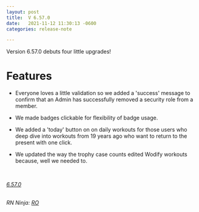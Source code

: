 ```yaml
---
layout: post
title:  V 6.57.0
date:   2021-11-12 11:30:13 -0600
categories: release-note

---
```

Version 6.57.0 debuts four little upgrades!

# Features
- Everyone loves a little validation so we added a 'success' message to confirm that an Admin has successfully removed a security role from a member. 

- We made badges clickable for flexibility of badge usage. 

- We added a 'today' button on on daily workouts for those users who deep dive into workouts from 19 years ago who want to return to the present with one click. 

- We updated the way the trophy case counts edited Wodify workouts because, well we needed to. 


<br/>

*[6.57.0](https://github.com/streetparking/my-streetparking/releases/tag/v6.57.0)*
<br/>
<br/>

_RN Ninja: [RO](https://github.com/robyanna)_
 
 
 
